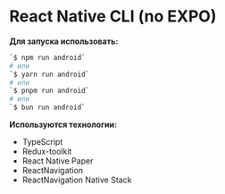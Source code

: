# React Native CLI (no EXPO)

**Для запуска использовать:**

```bash
`$ npm run android`
# или
`$ yarn run android`
# или
`$ pnpm run android`
# или
`$ bun run android`
```

**Используются технологии:**

- TypeScript
- Redux-toolkit
- React Native Paper
- ReactNavigation
- ReactNavigation Native Stack
